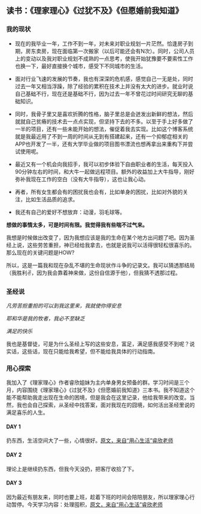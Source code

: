 ## 读书：《理家理心》《过犹不及》《但愿婚前我知道》
### 我的现状
- 现在的我毕业一年，工作不到一年，对未来对职业规划一片茫然。恰逢房子到期，房东卖房，现在面临第一次搬家（以后可能还会有N次）。同时，公司人员上的变动以及我对职业规划不成熟的一点思考，使我开始犹豫要不要索性工作也换一下，最好直接换个城市，感受下不同城市的生活。
- 面对行业飞速的发展的节奏，我也有深深的危机感，感觉自己一无是处，同时过去一年又相当浮躁，除了经验的累积在技术上并没有太大的进步。就业时说自己基础不行，现在还是基础不行，因为过去一年不曾花过时间研究无聊的基础知识。

- 同时，我骨子里又是喜欢折腾的性格，脑子里总是会迸发出新鲜的想法，然后就就自己贫瘠的技术去一点点实现，但坚持下去的不多。以至于手上好多做了一半的项目，还有一些未能开始的想法，催促着我去实现。比如这个博客系统就是我最近用了不到一周的时间从无到有搭建起来，还有一个抑郁症相关的APP也开发了一半，还有大学毕业做的项目图书漂流也想再拿出来重构下并尝试使用呢。

- 最近又有一个机会向我招手，我可以初步体验下自由职业者的生活，每天投入90分钟左右的时间，和大牛一起做远程项目。额外的收益加上大牛指导，刚好弥补我现在工作的空白（没有大牛指导），这也让我心动。

- 再者，所有女生都会有的困扰我也会有，比如单身的困扰，比如对外貌的关注，比如生活品质的追求。

- 我还有自己的爱好不想放弃：动漫，羽毛球等。

**想做的事情太多，可是时间有限。我觉得我有些喘不过气来。**

我想是时候做出改变了，因为我想应该是我的生命在某个地方出问题了吧。因为圣经上说，这些劳苦重担，神已经给我拿去，也就是说我可以活得很轻松很喜乐的。那么现在的关键问题是HOW?

所以，这是一篇我和现在杂乱不堪的生命现状作斗争的记录文。我可以猜透那结局（我胜利✌️，因为我会靠着神来做，这份自信源于他），但我猜不透那过程。

### 圣经说
*凡劳苦担重担的可以到我这里来，我就使你得安息*

*耶和华是我的牧者，我必不至缺乏*

*满足的快乐*

我也是基督徒，可是为什么圣经上写的这些安息，富足，满足感我感受不到呢？说实话，这些话，现在只能给我希望，但不能给我具体的行动指南。

### 用心探索
我加入了《理家理心》作者睿欣姐妹为主内单身男女预备的群。学习时间是三个月，内容围绕《理家理心》《过犹不及》《但愿婚前我知道》三本书。我不知道这个能不能帮助我走出现在生命的困境，但是我会在这里记录，他给我带来的改变。当然，我也会自己探索，从圣经中找答案，面对我现在的囧境，如何活出圣经里说的满足喜乐的人生。

#### DAY 1
扔东西，生活空间大了一些，心情很好。[原文，来自“用心生活”睿欣老师](https://mp.weixin.qq.com/s/SOjxa0GFaVCf5G0R9FKEmw)
#### DAY 2
理论上是继续扔东西，但我今天没扔，把客厅收拾了下。
#### DAY 3
因为最近有朋友来，同时也要上班，趁着下班的时间会陪陪朋友，所以理家理心行动暂停。今天学习内容：处理囤积，[原文，来自“用心生活”睿欣老师](http://mp.weixin.qq.com/s/o34LEueNT_xy4ylrfr-g6w)
